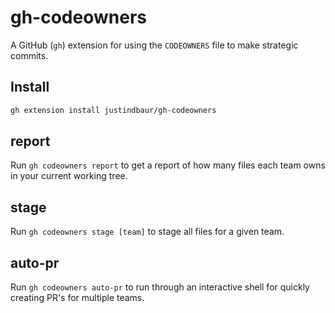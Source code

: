 # gh-codeowners

A GitHub (`gh`) extension for using the `CODEOWNERS` file to make strategic commits.

## Install

```bash
gh extension install justindbaur/gh-codeowners
```

## report

Run `gh codeowners report` to get a report of how many files each team owns in your current working tree.

## stage

Run `gh codeowners stage [team]` to stage all files for a given team.

## auto-pr

Run `gh codeowners auto-pr` to run through an interactive shell for quickly creating PR's for multiple teams.
